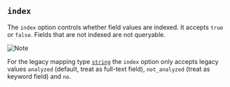 ## `index`

The `index` option controls whether field values are indexed. It accepts `true` or `false`. Fields that are not indexed are not queryable.

![Note](https://www.elastic.co/guide/en/elasticsearch/reference/current/images/icons/note.png)

For the legacy mapping type [`string`](string.html) the `index` option only accepts legacy values `analyzed` (default, treat as full-text field), `not_analyzed` (treat as keyword field) and `no`.
